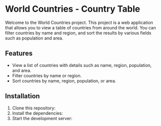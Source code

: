 # World Countries - Country Table

Welcome to the World Countries project. This project is a web application that allows you to view a table of countries from around the world. You can filter countries by name and region, and sort the results by various fields such as population and area.

## Features

- View a list of countries with details such as name, region, population, and area.
- Filter countries by name or region.
- Sort countries by name, region, population, or area.

## Installation

1. Clone this repository:
2. Install the dependencies:
3. Start the development server:
